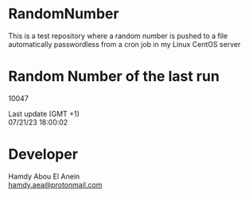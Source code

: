 # RandomNumber    
This is a test repository where a random number is pushed to a file automatically passwordless from a cron job in my Linux CentOS server    
# Random Number of the last run   
10047
      
Last update (GMT +1)    
07/21/23 18:00:02
# Developer    
Hamdy Abou El Anein   
hamdy.aea@protonmail.com
